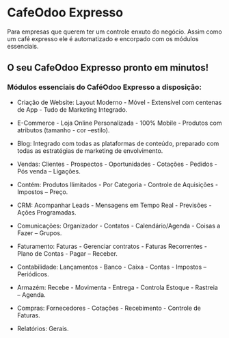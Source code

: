 # CafeOdoo Expresso

Para empresas que querem ter um controle enxuto do negócio. Assim como um café expresso ele é automatizado e encorpado com os módulos essenciais. 

## O seu CafeOdoo Expresso pronto em minutos!

### Módulos essenciais do CaféOdoo Expresso a disposição:

- Criação de Website: Layout Moderno - Móvel - Extensível com centenas de App - Tudo de Marketing Integrado.

- E-Commerce - Loja Online Personalizada - 100% Mobile - Produtos com atributos (tamanho - cor –estilo).

- Blog: Integrado com todas as plataformas de conteúdo, preparado com todas as estratégias de marketing de envolvimento.

- Vendas: Clientes - Prospectos - Oportunidades - Cotações - Pedidos - Pós venda – Ligações.

- Contém: Produtos Ilimitados - Por Categoria - Controle de Aquisições - Impostos – Preço.

- CRM: Acompanhar Leads - Mensagens em Tempo Real - Previsões - Ações Programadas. 

- Comunicações: Organizador - Contatos - Calendário/Agenda - Coisas a Fazer – Grupos.

- Faturamento: Faturas - Gerenciar contratos - Faturas Recorrentes - Plano de Contas - Pagar – Receber.

- Contabilidade: Lançamentos - Banco - Caixa - Contas - Impostos – Periódicos.

- Armazém: Recebe - Movimenta - Entrega - Controla Estoque - Rastreia – Agenda.

- Compras: Fornecedores - Cotações - Recebimento - Controle de Faturas.

- Relatórios: Gerais.